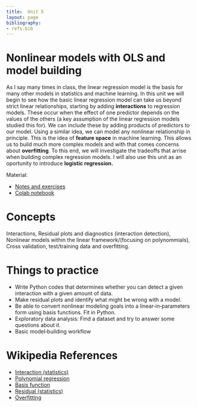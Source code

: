 ```yaml
---
title:  Unit 5 
layout: page
bibliography:
- refs.bib
---
```



# Nonlinear models with OLS and model building

As I say many times in class, the linear regression model is the basis for many other models in statistics and machine learning. In this unit we will begin to see how the basic linear regression model can take us beyond strict linear relationships, starting by adding **interactions** to regression models. These occur when the effect of one predictor depends on the values of the others (a key assumption of the linear regression models studied this for). We can include these by adding products of predictors to our model. Using a similar idea, we can model any nonlinear relationship in principle. This is the idea of **feature space** in machine learning.  This allows us to build much more complex models and with that comes concerns about **overfitting**. To this end, we will investigate the tradeoffs that arrise when building complex regression models. I will also use this unit as an oportunity to introduce **logistic regression.** 

Material: 
- [Notes and exercises](/public/latex_notes/unit5/unit5.pdf)
- [Colab notebook]()

# Concepts
Interactions, Residual plots and diagnostics (interaction detection), Nonlinear models within the linear framework/(focusing on polynommials), Cross validation, test/training data and overfitting. 

# Things to practice
- Write Python codes that determines whether you can detect a given interaction with a given amount of data. 
- Make residual plots and identify what might be wrong with a model. 
- Be able to convert nonlinear modeling goals into a linear‑in‑parameters form using basis functions. Fit in Python. 
- Exploratory data analysis: Find a dataset and try to answer some questions about it. 
- Basic model‑building workflow

# Wikipedia References
- [Interaction (statistics)](https://en.wikipedia.org/wiki/Interaction_(statistics))
- [Polynomial regression](https://en.wikipedia.org/wiki/Polynomial_regression)
- [Basis function](https://en.wikipedia.org/wiki/Basis_function)
- [Residual (statistics)](https://en.wikipedia.org/wiki/Residual_(statistics))
- [Overfitting](https://en.wikipedia.org/wiki/Overfitting)
